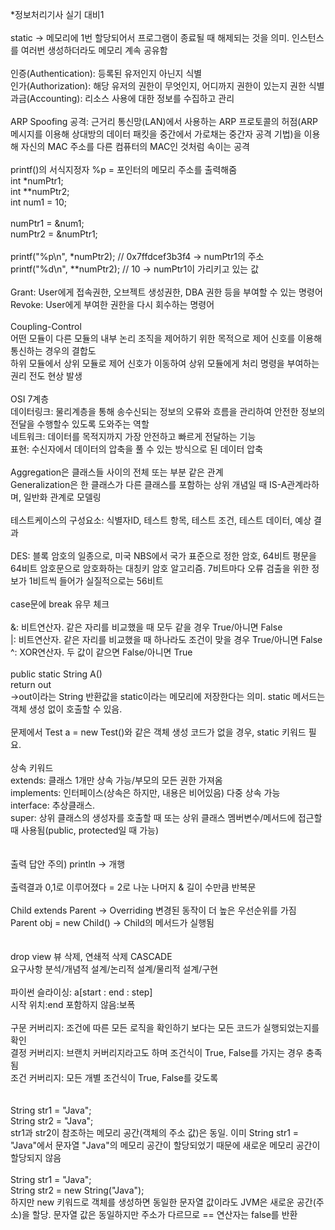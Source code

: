 *정보처리기사 실기 대비1 <br/>
<br/>
static -> 메모리에 1번 할당되어서 프로그램이 종료될 때 해제되는 것을 의미. 인스턴스를 여러번 생성하더라도 메모리 계속 공유함<br/>
<br/>
인증(Authentication): 등록된 유저인지 아닌지 식별<br/>
인가(Authorization): 해당 유저의 권한이 무엇인지, 어디까지 권한이 있는지 권한 식별<br/>
과금(Accounting): 리소스 사용에 대한 정보를 수집하고 관리<br/>
<br/>
ARP Spoofing 공격: 근거리 통신망(LAN)에서 사용하는 ARP 프로토콜의 허점(ARP 메시지를 이용해 상대방의 데이터 패킷을 중간에서 가로채는 중간자 공격 기법)을 이용해 자신의 MAC 주소를 다른 컴퓨터의 MAC인 것처럼 속이는 공격<br/>
<br/>
printf()의 서식지정자 %p = 포인터의 메모리 주소를 출력해줌<br/>
int *numPtr1;<br/>
int **numPtr2;<br/>
int num1 = 10;<br/>
<br/>
numPtr1 = &num1;<br/>
numPtr2 = &numPtr1;<br/>
<br/>
printf("%p\n", *numPtr2); // 0x7ffdcef3b3f4 -> numPtr1의 주소<br/>
printf("%d\n", **numPtr2); // 10 -> numPtr1이 가리키고 있는 값<br/>
<br/>
Grant: User에게 접속권한, 오브젝트 생성권한, DBA 권한 등을 부여할 수 있는 명령어<br/>
Revoke: User에게 부여한 권한을 다시 회수하는 명령어<br/>
<br/>
Coupling-Control<br/>
어떤 모듈이 다른 모듈의 내부 논리 조직을 제어하기 위한 목적으로 제어 신호를 이용해 통신하는 경우의 결합도<br/>
하위 모듈에서 상위 모듈로 제어 신호가 이동하여 상위 모듈에게 처리 명령을 부여하는 권리 전도 현상 발생<br/>
<br/>
OSI 7계층<br/>
데이터링크: 물리계층을 통해 송수신되는 정보의 오류와 흐름을 관리하여 안전한 정보의 전달을 수행할수 있도록 도와주는 역할<br/>
네트워크: 데이터를 목적지까지 가장 안전하고 빠르게 전달하는 기능<br/>
표현: 수신자에서 데이터의 압축을 풀 수 있는 방식으로 된 데이터 압축<br/>
<br/>
Aggregation은 클래스들 사이의 전체 또는 부분 같은 관계<br/>
Generalization은 한 클래스가 다른 클래스를 포함하는 상위 개념일 때 IS-A관계라하며, 일반화 관계로 모델링<br/>
<br/>
테스트케이스의 구성요소: 식별자ID, 테스트 항목, 테스트 조건, 테스트 데이터, 예상 결과<br/>
<br/>
DES: 블록 암호의 일종으로, 미국 NBS에서 국가 표준으로 정한 암호, 64비트 평문을 64비트 암호문으로 암호화하는 대칭키 암호 알고리즘. 7비트마다 오류 검출을 위한 정보가 1비트씩 들어가 실질적으로는 56비트<br/>
<br/>
case문에 break 유무 체크<br/>
<br/>
&: 비트연산자. 같은 자리를 비교했을 때 모두 같을 경우 True/아니면 False<br/>
|: 비트연산자. 같은 자리를 비교했을 때 하나라도 조건이 맞을 경우 True/아니면 False<br/>
^: XOR연산자. 두 값이 같으면 False/아니면 True<br/>
<br/>
public static String A()<br/>
return out<br/>
->out이라는 String 반환값을 static이라는 메모리에 저장한다는 의미. static 메서드는 객체 생성 없이 호출할 수 있음.<br/>
<br/>
문제에서 Test a = new Test()와 같은 객체 생성 코드가 없을 경우, static 키워드 필요.<br/>
<br/>
상속 키워드<br/>
extends: 클래스 1개만 상속 가능/부모의 모든 권한 가져옴<br/>
implements: 인터페이스(상속은 하지만, 내용은 비어있음) 다중 상속 가능<br/>
interface: 추상클래스.<br/>
super: 상위 클래스의 생성자를 호출할 때 또는 상위 클래스 멤버변수/메서드에 접근할 때 사용됨(public, protected일 때 가능)<br/>
<br/>
<br/>
출력 답안 주의) println -> 개행<br/>
<br/>
출력결과 0,1로 이루어졌다 = 2로 나눈 나머지 & 길이 수만큼 반복문<br/>
<br/>
Child extends Parent -> Overriding 변경된 동작이 더 높은 우선순위를 가짐<br/>
Parent obj = new Child() -> Child의 메서드가 실행됨<br/>
<br/>
<br/>
drop view 뷰 삭제, 연쇄적 삭제 CASCADE<br/>
요구사항 분석/개념적 설계/논리적 설계/물리적 설계/구현<br/>
<br/>
파이썬 슬라이싱: a[start : end : step]<br/>
시작 위치:end 포함하지 않음:보폭<br/>
<br/>
구문 커버리지: 조건에 따른 모든 로직을 확인하기 보다는 모든 코드가 실행되었는지를 확인<br/>
결정 커버리지: 브랜치 커버리지라고도 하며 조건식이 True, False를 가지는 경우 충족됨<br/>
조건 커버리지: 모든 개별 조건식이 True, False를 갖도록<br/>
<br/>
<br/>
String str1 = "Java";<br/>
String str2 = "Java";<br/>
str1과 str2이 참조하는 메모리 공간(객체의 주소 값)은 동일. 이미 String str1 = "Java"에서 문자열 "Java"의 메모리 공간이 할당되었기 때문에 새로운 메모리 공간이 할당되지 않음<br/>
<br/>
String str1 = "Java";<br/>
String str2 = new String("Java");<br/>
하지만 new 키워드로 객체를 생성하면 동일한 문자열 값이라도 JVM은 새로운 공간(주소)을 할당. 문자열 값은 동일하지만 주소가 다르므로 == 연산자는 false를 반환<br/>



